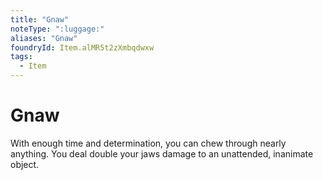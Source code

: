 ```yaml
---
title: "Gnaw"
noteType: ":luggage:"
aliases: "Gnaw"
foundryId: Item.alMR5t2zXmbqdwxw
tags:
  - Item
---
```


# Gnaw

With enough time and determination, you can chew through nearly anything. You deal double your jaws damage to an unattended, inanimate object.

